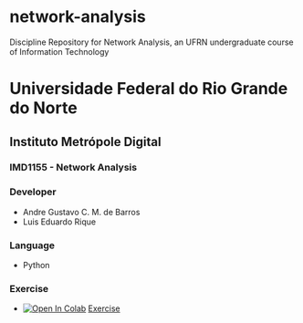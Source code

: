 # network-analysis
Discipline Repository for Network Analysis, an UFRN undergraduate course of Information Technology

# Universidade Federal do Rio Grande do Norte
## Instituto Metrópole Digital

### IMD1155 - Network Analysis

### Developer
 - Andre Gustavo C. M. de Barros
 - Luis Eduardo Rique

### Language
 - Python

### Exercise
 - [![Open In Colab](https://colab.research.google.com/assets/colab-badge.svg)](https://colab.research.google.com/drive/1NhggSXruR_S0Otcl3xh8ip-HSqkaYQiH?usp=sharing) [Exercise](https://colab.research.google.com/drive/1NhggSXruR_S0Otcl3xh8ip-HSqkaYQiH?usp=sharing)
